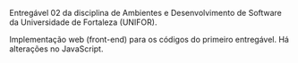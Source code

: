 Entregável 02 da disciplina de Ambientes e Desenvolvimento de Software da Universidade de Fortaleza (UNIFOR).

Implementação web (front-end) para os códigos do primeiro entregável. Há alterações no JavaScript.
